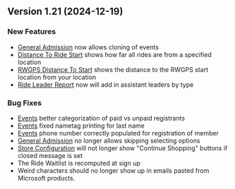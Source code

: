  ## Version 1.21 (2024-12-19)
 ### New Features
 - [General Admission](/GA/manage) now allows cloning of events
 - [Distance To Ride Start](/Rides/Statistics/distance) shows how far all rides are from a specified location
 - [RWGPS Distance To Start](/RWGPS/distance) shows the distance to the RWGPS start location from your location
 - [Ride Leader Report](/Leaders/report) now will add in assistant leaders by type

 ### Bug Fixes
 - [Events](/Events/manage/All) better categorization of paid vs unpaid registrants
 - [Events](/Events/manage/All) fixed nametag printing for last name
 - [Events](/Events/manage/All) phone number correctly populated for registration of member
 - [General Admission](/GA/register) no longer allows skipping selecting options
 - [Store Configuration](/Store/configuration) will not longer show "Continue Shopping" buttons if closed message is set
 - The Ride Waitlist is recomputed at sign up
 - Weird characters should no longer show up in emails pasted from Microsoft products.
